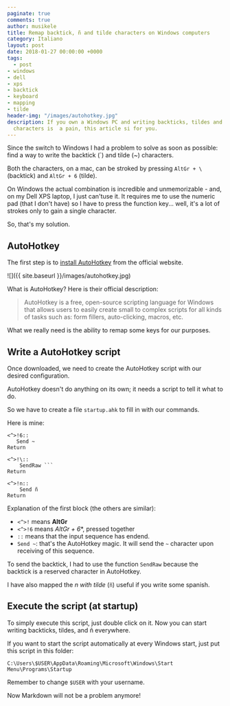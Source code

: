 ```yaml
---
paginate: true
comments: true
author: musikele
title: Remap backtick, ñ and tilde characters on Windows computers
category: Italiano
layout: post
date: 2018-01-27 00:00:00 +0000
tags:
  - post
- windows
- dell
- xps
- backtick
- keyboard
- mapping
- tilde
header-img: "/images/autohotkey.jpg"
description: If you own a Windows PC and writing backticks, tildes and other special
  characters is  a pain, this article si for you.
---
```

Since the switch to Windows I had a problem to solve as soon as possible: find a way to write the backtick (\`) and tilde (\~) characters.

Both the characters, on a mac, can be stroked by pressing `AltGr + \` (backtick) and  `AltGr + 6` (tilde).

On Windows the actual combination is incredible and unmemorizable - and, on my Dell XPS laptop, I just can'tuse it. It requires me to use the numeric pad (that I don't have) so I have to press the function key... well, it's a lot of strokes only to gain a single character.

So, that's my solution.

## AutoHotkey

The first step is to [install AutoHotkey](https://autohotkey.com/ "AutoHotkey official website") from the official website.

![]({{ site.baseurl }}/images/autohotkey.jpg)

What is AutoHotkey? Here is their official description:

> AutoHotkey is a free, open-source scripting language for Windows that  allows users to easily create small to complex scripts for all kinds of  tasks such as: form fillers, auto-clicking, macros, etc.

What we really need is the ability to remap some keys for our purposes.

## Write a AutoHotkey script

Once downloaded, we need to create the AutoHotkey script with our desired configuration.

AutoHotkey doesn't do anything on its own; it needs a script to tell it what to do.

So we have to create a file `startup.ahk` to fill in with our commands.

Here is mine:

    <^>!6:: 
       Send ~
    Return
    
    <^>!\::
    	SendRaw ```
    Return
    
    <^>!n::
    	Send ñ
    Return

Explanation of the first block (the others are similar):

* `<^>!` means **AltGr**
* `<^>!6` means _AltGr + 6_\*, pressed together
* `::` means that the input sequence has endend.
* `Send ~`: that's the AutoHotkey magic. It will send the `~` character upon receiving of this sequence.

To send the backtick, I had to use the function `SendRaw` because the backtick is a reserved character in AutoHotkey.

I have also mapped the _n with tilde_ (`ñ`) useful if you write some spanish.

## Execute the script (at startup)

To simply execute this script, just double click on it. Now you can start writing backticks, tildes, and ñ everywhere.

If you want to start the script automatically at every Windows start, just put this script in this folder:

    C:\Users\$USER\AppData\Roaming\Microsoft\Windows\Start Menu\Programs\Startup

Remember to change `$USER` with your username.

Now Markdown will not be a problem anymore!
